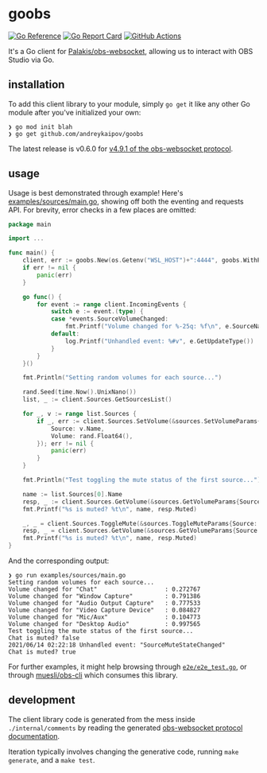 # goobs

[![Go Reference](https://pkg.go.dev/badge/github.com/andreykaipov/goobs.svg)](https://pkg.go.dev/github.com/andreykaipov/goobs)
[![Go Report Card](https://goreportcard.com/badge/github.com/andreykaipov/goobs)](https://goreportcard.com/report/github.com/andreykaipov/goobs)
[![GitHub Actions](https://github.com/andreykaipov/goobs/actions/workflows/ci.yml/badge.svg)](https://github.com/andreykaipov/goobs/actions/workflows/ci.yml)

It's a Go client for
[Palakis/obs-websocket](https://github.com/Palakis/obs-websocket), allowing us
to interact with OBS Studio via Go.

## installation

To add this client library to your module, simply `go get` it like any other Go
module after you've initialized your own:

```console
❯ go mod init blah
❯ go get github.com/andreykaipov/goobs
```

The latest release is v0.6.0 for [v4.9.1 of the obs-websocket
protocol](https://github.com/Palakis/obs-websocket/blob/4.9.1/docs/generated/protocol.md).

## usage

Usage is best demonstrated through example! Here's
[examples/sources/main.go](examples/sources/main.go), showing off both the
eventing and requests API. For brevity, error checks in a few places are
omitted:

```go
package main

import ...

func main() {
	client, err := goobs.New(os.Getenv("WSL_HOST")+":4444", goobs.WithPassword("hello"))
	if err != nil {
		panic(err)
	}

	go func() {
		for event := range client.IncomingEvents {
			switch e := event.(type) {
			case *events.SourceVolumeChanged:
				fmt.Printf("Volume changed for %-25q: %f\n", e.SourceName, e.Volume)
			default:
				log.Printf("Unhandled event: %#v", e.GetUpdateType())
			}
		}
	}()

	fmt.Println("Setting random volumes for each source...")

	rand.Seed(time.Now().UnixNano())
	list, _ := client.Sources.GetSourcesList()

	for _, v := range list.Sources {
		if _, err := client.Sources.SetVolume(&sources.SetVolumeParams{
			Source: v.Name,
			Volume: rand.Float64(),
		}); err != nil {
			panic(err)
		}
	}

	fmt.Println("Test toggling the mute status of the first source...")

	name := list.Sources[0].Name
	resp, _ := client.Sources.GetVolume(&sources.GetVolumeParams{Source: name})
	fmt.Printf("%s is muted? %t\n", name, resp.Muted)

	_, _ = client.Sources.ToggleMute(&sources.ToggleMuteParams{Source: name})
	resp, _ = client.Sources.GetVolume(&sources.GetVolumeParams{Source: name})
	fmt.Printf("%s is muted? %t\n", name, resp.Muted)
}
```

And the corresponding output:

```console
❯ go run examples/sources/main.go
Setting random volumes for each source...
Volume changed for "Chat"                   : 0.272767
Volume changed for "Window Capture"         : 0.791386
Volume changed for "Audio Output Capture"   : 0.777533
Volume changed for "Video Capture Device"   : 0.084827
Volume changed for "Mic/Aux"                : 0.104773
Volume changed for "Desktop Audio"          : 0.997565
Test toggling the mute status of the first source...
Chat is muted? false
2021/06/14 02:22:18 Unhandled event: "SourceMuteStateChanged"
Chat is muted? true
```

For further examples, it might help browsing through
[`e2e/e2e_test.go`](./e2e/e2e_test.go), or through
[muesli/obs-cli](https://github.com/muesli/obs-cli) which consumes this library.

## development

The client library code is generated from the mess inside `./internal/comments`
by reading the generated [obs-websocket protocol
documentation](https://github.com/Palakis/obs-websocket/blob/4.9.1/docs/generated/comments.json).

Iteration typically involves changing the generative code, running `make
generate`, and a `make test`.
